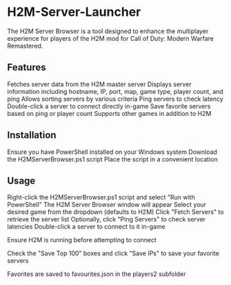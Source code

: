 # H2M-Server-Launcher
The H2M Server Browser is a tool designed to enhance the multiplayer experience for players of the H2M mod for Call of Duty: Modern Warfare Remastered.

## Features

Fetches server data from the H2M master server
Displays server information including hostname, IP, port, map, game type, player count, and ping
Allows sorting servers by various criteria
Ping servers to check latency
Double-click a server to connect directly in-game
Save favorite servers based on ping or player count
Supports other games in addition to H2M

## Installation

Ensure you have PowerShell installed on your Windows system
Download the H2MServerBrowser.ps1 script
Place the script in a convenient location

## Usage

Right-click the H2MServerBrowser.ps1 script and select "Run with PowerShell"
The H2M Server Browser window will appear
Select your desired game from the dropdown (defaults to H2M)
Click "Fetch Servers" to retrieve the server list
Optionally, click "Ping Servers" to check server latencies
Double-click a server to connect to it in-game

Ensure H2M is running before attempting to connect


Check the "Save Top 100" boxes and click "Save IPs" to save your favorite servers

Favorites are saved to favourites.json in the players2 subfolder
